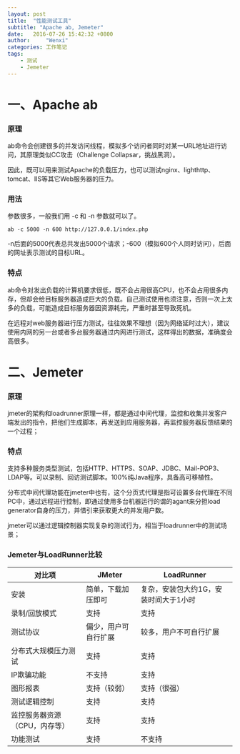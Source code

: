 ```yaml
---
layout: post
title:  "性能测试工具"
subtitle: "Apache ab, Jemeter"
date:   2016-07-26 15:42:32 +0800
author:     "Wenxi"
categories: 工作笔记
tags:
    - 测试
    - Jemeter
---
```


# 一、Apache ab

### 原理

ab命令会创建很多的并发访问线程，模拟多个访问者同时对某一URL地址进行访问，其原理类似CC攻击（Challenge Collapsar，挑战黑洞）。

因此，既可以用来测试Apache的负载压力，也可以测试nginx、lighthttp、tomcat、IIS等其它Web服务器的压力。

### 用法

参数很多，一般我们用 -c 和 -n 参数就可以了。

` ab -c 5000 -n 600 http://127.0.0.1/index.php `

-n后面的5000代表总共发出5000个请求；-600（模拟600个人同时访问），后面的网址表示测试的目标URL。

### 特点
ab命令对发出负载的计算机要求很低，既不会占用很高CPU，也不会占用很多内存，但却会给目标服务器造成巨大的负载。自己测试使用也须注意，否则一次上太多的负载，可能造成目标服务器因资源耗完，严重时甚至导致死机。

在远程对web服务器进行压力测试，往往效果不理想（因为网络延时过大），建议使用内网的另一台或者多台服务器通过内网进行测试，这样得出的数据，准确度会高很多。

# 二、Jemeter

### 原理
jmeter的架构和loadrunner原理一样，都是通过中间代理，监控和收集并发客户端发出的指令，把他们生成脚本，再发送到应用服务器，再监控服务器反馈结果的一个过程；

### 特点
支持多种服务类型测试，包括HTTP、HTTPS、SOAP、JDBC、Mail-POP3、LDAP等。可以录制、回访测试脚本。100%纯Java程序，具备高可移植性。

分布式中间代理功能在jmeter中也有，这个分页式代理是指可设置多台代理在不同PC中，通过远程进行控制，即通过使用多台机器运行的谓的agant来分担load generator自身的压力，并借引来获取更大的并发用户数。

jmeter可以通过逻辑控制器实现复杂的测试行为，相当于loadrunner中的测试场景；

### Jemeter与LoadRunner比较

对比项 | JMeter | LoadRunner
---|---|---
安装 | 简单，下载加压即可 | 复杂，安装包大约1G，安装时间大于1小时
录制/回放模式 | 支持| 支持
测试协议 | 偏少，用户可自行扩展 | 较多，用户不可自行扩展
分布式大规模压力测试 |支持 |支持
IP欺骗功能 |不支持 |支持
图形报表 |支持（较弱） |支持（很强）
测试逻辑控制 |支持 |支持
监控服务器资源（CPU，内存等） |支持 |支持
功能测试 |支持 |不支持
